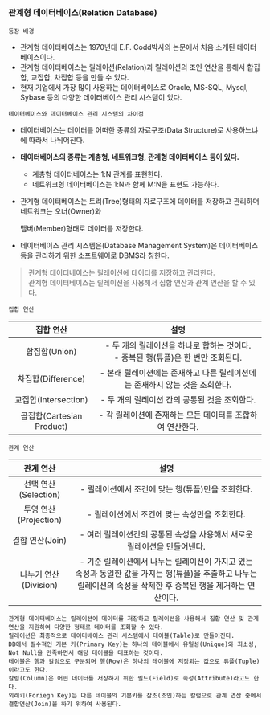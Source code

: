 ### 관계형 데이터베이스(Relation Database)
`등장 배경`
  - 관계형 데이터베이스는 1970년대 E.F. Codd박사의 논문에서 처음 소개된 데이터베이스이다.
  - 관계형 데이터베이스는 릴레이션(Relation)과 릴레이션의 조인 연산을 통해서 합집합, 교집합, 차집합 등을 만들 수 있다.
  - 현재 기업에서 가장 많이 사용하는 데이터베이스로 Oracle, MS-SQL, Mysql, Sybase 등의 다양한 데이터베이스 관리 시스템이 있다.

`데이터베이스와 데이터베이스 관리 시스템의 차이점`
  - 데이터베이스는 데이터를 어떠한 종류의 자료구조(Data Structure)로 사용하느냐에 따라서 나뉘어진다. 
  - **데이터베이스의 종류는 계층형, 네트워크형, 관계형 데이터베이스 등이 있다.** 
    - 계층형 데이터베이스는 1:N 관계를 표현한다.
    - 네트워크형 데이터베이스는 1:N과 함께 M:N을 표현도 가능하다. 
  - 관계형 데이터베이스는 트리(Tree)형태의 자료구조에 데이터를 저장하고 관리하며 네트워크는 오너(Owner)와 
  
    맴버(Member)형태로 데이터를 저장한다.
  - 데이터베이스 관리 시스템은(Database Management System)은 데이터베이스등을 관리하기 위한 소프트웨어로 DBMS라 칭한다.
    
> 관계형 데이터베이스는 릴레이션에 데이터를 저장하고 관리한다. <br>
> 관계형 데이터베이스는 릴레이션을 사용해서 집합 연산과 관계 연산을 할 수 있다.

`집합 연산`

|집합 연산| 설명|
|:--:|:--:|
|합집합(Union)| - 두 개의 릴레이션을 하나로 합하는 것이다. <br> - 중복된 행(튜플)은 한 번만 조회된다.|
|차집합(Difference)| - 본래 릴레이션에는 존재하고 다른 릴레이션에는 존재하지 않는 것을 조회한다.|
|교집합(Intersection)| - 두 개의 릴레이션 간의 공통된 것을 조회한다. |
|곱집합(Cartesian Product)| - 각 릴레이션에 존재하는 모든 데이터를 조합하여 연산한다.|

`관계 연산`

|관계 연산| 설명|
|:--:|:--:|
|선택 연산(Selection)| - 릴레이션에서 조건에 맞는 행(튜플)만을 조회한다.|
|투영 연산(Projection)| - 릴레이션에서 조건에 맞는 속성만을 조회한다.|
|결합 연산(Join)| - 여러 릴레이션간의 공통된 속성을 사용해서 새로운 릴레이션을 만들어낸다.|
|나누기 연산(Division)| - 기준 릴레이션에서 나누는 릴레이션이 가지고 있는 속성과 동일한 값을 가지는 행(튜플)을 추출하고 나누는 릴레이션의 속성을 삭제한 후 중복된 행을 제거하는 연산이다.|

```
관계형 데이터베이스는 릴레이션에 데이터를 저장하고 릴레이션을 사용해서 집합 연산 및 관계 연산을 지원하여 다양한 형태로 데이터를 조회할 수 있다.
릴레이션은 최종적으로 데이터베이스 관리 시스템에서 테이블(Table)로 만들어진다.
DB에서 필수적인 기본 키(Primary Key)는 하나의 테이블에서 유일성(Unique)와 최소성, Not Null을 만족하면서 해당 테이블을 대표하는 것이다.
테이블은 행과 칼럼으로 구분되며 행(Row)은 하나의 테이블에 저장되는 값으로 튜플(Tuple)이라고도 한다.
칼럼(Column)은 어떤 데이터를 저장하기 위한 필드(Field)로 속성(Attribute)라고도 한다.
외래키(Foriegn Key)는 다른 테이블의 기본키를 참조(조인)하는 칼럼으로 관계 연산 중에서 결합연산(Join)을 하기 위하여 사용된다.
```
